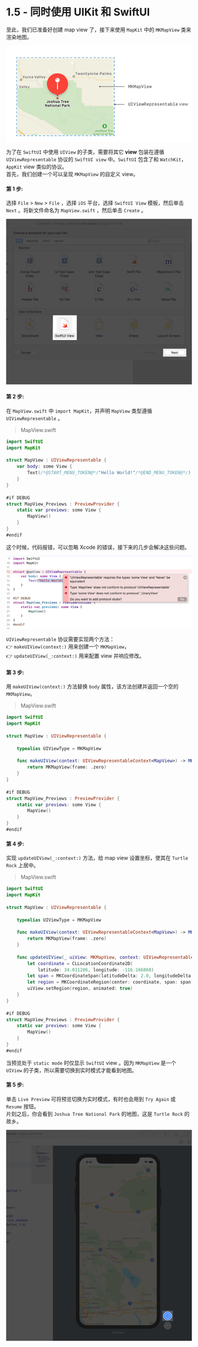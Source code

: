 # 1.5 - 同时使用 UIKit 和 SwiftUI

至此，我们已准备好创建 map view 了，接下来使用 `MapKit` 中的 `MKMapView` 类来渲染地图。

![map view](../../../.gitbook/assets/snip20190627_31.png)

为了在 `SwiftUI` 中使用 `UIView` 的子类，需要将其它 **view** 包装在遵循 `UIViewRepresentable` 协议的 `SwiftUI view` 中。`SwiftUI` 包含了和 `WatchKit`，`AppKit` view 类似的协议。  
首先，我们创建一个可以呈现 `MKMapView` 的自定义 view。

#### 第 1 步:

选择 `File` &gt; `New` &gt; `File` ，选择 `iOS` 平台，选择 `SwiftUI View` 模板，然后单击 `Next` 。将新文件命名为 `MapView.swift` ，然后单击 `Create` 。

![&#x7B2C; 1 &#x6B65;](../../../.gitbook/assets/snip20190627_32.png)

#### 第 2 步:

在 `MapView.swift` 中 `import MapKit`，并声明 `MapView` 类型遵循 `UIViewRepresentable` 。

> MapView.swift

```swift
import SwiftUI
import MapKit

struct MapView : UIViewRepresentable {
    var body: some View {
        Text(/*@START_MENU_TOKEN@*/"Hello World!"/*@END_MENU_TOKEN@*/)
    }
}

#if DEBUG
struct MapView_Previews : PreviewProvider {
    static var previews: some View {
        MapView()
    }
}
#endif
```

这个时候，代码报错，可以忽略 Xcode 的错误，接下来的几步会解决这些问题。

![Xcode &#x62A5;&#x9519;](../../../.gitbook/assets/snip20190627_34.png)

`UIViewRepresentable` 协议需要实现两个方法：   
👉 `makeUIView(context:)` 用来创建一个 `MKMapView`，   
👉 `updateUIView(_:context:)` 用来配置 view 并响应修改。

#### 第 3 步: 

用 `makeUIView(context:)` 方法替换 `body` 属性，该方法创建并返回一个空的 `MKMapView`。

> MapView.swift

```swift
import SwiftUI
import MapKit

struct MapView : UIViewRepresentable {
    
    typealias UIViewType = MKMapView
    
    func makeUIView(context: UIViewRepresentableContext<MapView>) -> MKMapView {
        return MKMapView(frame: .zero)
    }
}

#if DEBUG
struct MapView_Previews : PreviewProvider {
    static var previews: some View {
        MapView()
    }
}
#endif
```

#### 第 4 步:

实现 `updateUIView(_:context:)` 方法，给 map view 设置坐标，使其在 `Turtle Rock` 上居中。

> MapView.swift

```swift
import SwiftUI
import MapKit

struct MapView : UIViewRepresentable {
    
    typealias UIViewType = MKMapView
    
    func makeUIView(context: UIViewRepresentableContext<MapView>) -> MKMapView {
        return MKMapView(frame: .zero)
    }
    
    func updateUIView(_ uiView: MKMapView, context: UIViewRepresentableContext<MapView>) {
        let coordinate = CLLocationCoordinate2D(
            latitude: 34.011286, longitude: -116.166868)
        let span = MKCoordinateSpan(latitudeDelta: 2.0, longitudeDelta: 2.0)
        let region = MKCoordinateRegion(center: coordinate, span: span)
        uiView.setRegion(region, animated: true)
    }
}

#if DEBUG
struct MapView_Previews : PreviewProvider {
    static var previews: some View {
        MapView()
    }
}
#endif
```

当预览处于 `static mode` 时仅显示 `SwiftUI` view 。因为 `MKMapView` 是一个 `UIView` 的子类，所以需要切换到实时模式才能看到地图。

#### 第 5 步:

单击 `Live Preview` 可将预览切换为实时模式，有时也会用到 `Try Again` 或 `Resume` 按钮。  
片刻之后，你会看到 `Joshua Tree National Park` 的地图，这是 `Turtle Rock` 的故乡。

![&#x7B2C; 5 &#x6B65;](../../../.gitbook/assets/snip20190627_35.png)





